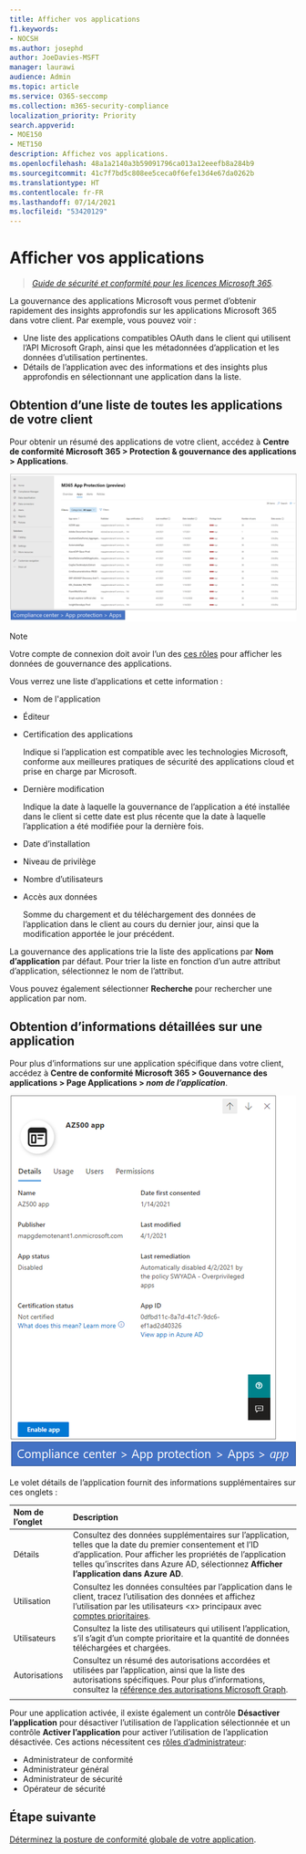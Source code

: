```yaml
---
title: Afficher vos applications
f1.keywords:
- NOCSH
ms.author: josephd
author: JoeDavies-MSFT
manager: laurawi
audience: Admin
ms.topic: article
ms.service: O365-seccomp
ms.collection: m365-security-compliance
localization_priority: Priority
search.appverid:
- MOE150
- MET150
description: Affichez vos applications.
ms.openlocfilehash: 48a1a2140a3b59091796ca013a12eeefb8a284b9
ms.sourcegitcommit: 41c7f7bd5c808ee5ceca0f6efe13d4e67da0262b
ms.translationtype: HT
ms.contentlocale: fr-FR
ms.lasthandoff: 07/14/2021
ms.locfileid: "53420129"
---
```

# <a name="view-your-apps"></a>Afficher vos applications

>*[Guide de sécurité et conformité pour les licences Microsoft 365](https://aka.ms/ComplianceSD).*

La gouvernance des applications Microsoft vous permet d’obtenir rapidement des insights approfondis sur les applications Microsoft 365 dans votre client. Par exemple, vous pouvez voir :

- Une liste des applications compatibles OAuth dans le client qui utilisent l’API Microsoft Graph, ainsi que les métadonnées d’application et les données d’utilisation pertinentes.
- Détails de l’application avec des informations et des insights plus approfondis en sélectionnant une application dans la liste.

## <a name="getting-a-list-of-all-the-apps-in-your-tenant"></a>Obtention d’une liste de toutes les applications de votre client

Pour obtenir un résumé des applications de votre client, accédez à **Centre de conformité Microsoft 365 > Protection & gouvernance des applications > Applications**.

![Page récapitulative de l’application MAPG dans le Centre de conformité Microsoft 365](..\media\manage-app-protection-governance\mapg-cc-apps.png)

>[!Note]
> Votre compte de connexion doit avoir l’un des [ces rôles](app-governance-get-started.md#administrator-roles) pour afficher les données de gouvernance des applications.
>

Vous verrez une liste d’applications et cette information :

- Nom de l'application
- Éditeur
- Certification des applications

  Indique si l’application est compatible avec les technologies Microsoft, conforme aux meilleures pratiques de sécurité des applications cloud et prise en charge par Microsoft.

- Dernière modification

  Indique la date à laquelle la gouvernance de l’application a été installée dans le client si cette date est plus récente que la date à laquelle l’application a été modifiée pour la dernière fois.

- Date d’installation
- Niveau de privilège
- Nombre d’utilisateurs
- Accès aux données

  Somme du chargement et du téléchargement des données de l’application dans le client au cours du dernier jour, ainsi que la modification apportée le jour précédent.

La gouvernance des applications trie la liste des applications par **Nom d’application** par défaut. Pour trier la liste en fonction d’un autre attribut d’application, sélectionnez le nom de l’attribut.

Vous pouvez également sélectionner **Recherche** pour rechercher une application par nom.

## <a name="getting-detailed-information-on-an-app"></a>Obtention d’informations détaillées sur une application

Pour plus d’informations sur une application spécifique dans votre client, accédez à **Centre de conformité Microsoft 365 > Gouvernance des applications > Page Applications > *nom de l’application***.

![Volet des détails de l’application de gouvernance des applications dans le Centre de conformité Microsoft 365](..\media\manage-app-protection-governance\mapg-cc-apps-app.png)

Le volet détails de l’application fournit des informations supplémentaires sur ces onglets :

| Nom de l’onglet | Description |
|:-------|:-----|
| Détails | Consultez des données supplémentaires sur l’application, telles que la date du premier consentement et l’ID d’application. Pour afficher les propriétés de l’application telles qu’inscrites dans Azure AD, sélectionnez **Afficher l’application dans Azure AD**. |
| Utilisation | Consultez les données consultées par l’application dans le client, tracez l’utilisation des données et affichez l’utilisation par les utilisateurs \<x> principaux avec [comptes prioritaires](/microsoft-365/admin/setup/priority-accounts). |
| Utilisateurs | Consultez la liste des utilisateurs qui utilisent l’application, s’il s’agit d’un compte prioritaire et la quantité de données téléchargées et chargées. |
| Autorisations | Consultez un résumé des autorisations accordées et utilisées par l’application, ainsi que la liste des autorisations spécifiques. Pour plus d’informations, consultez la [référence des autorisations Microsoft Graph](/graph/permissions-reference). |
|||

Pour une application activée, il existe également un contrôle **Désactiver l’application** pour désactiver l’utilisation de l’application sélectionnée et un contrôle **Activer l’application** pour activer l’utilisation de l’application désactivée. Ces actions nécessitent ces [rôles d’administrateur](app-governance-get-started.md#administrator-roles):

- Administrateur de conformité
- Administrateur général
- Administrateur de sécurité
- Opérateur de sécurité

## <a name="next-step"></a>Étape suivante

[Déterminez la posture de conformité globale de votre application](app-governance-visibility-insights-compliance-posture.md).
